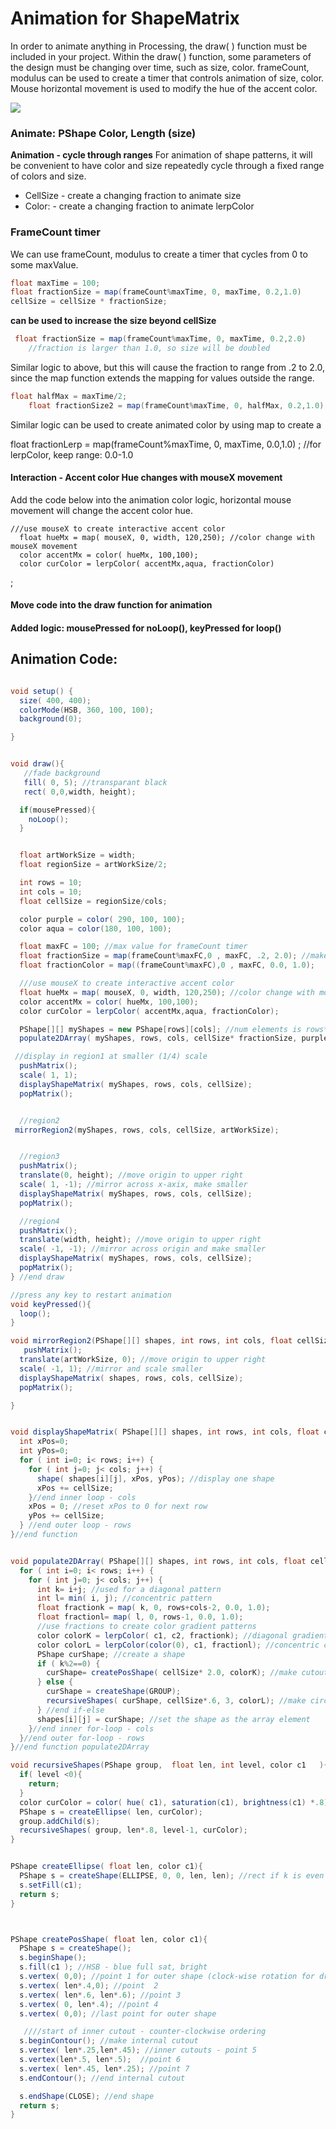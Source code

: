 # Animation for ShapeMatrix

In order to animate anything in Processing, the draw\( \) function must be included in your project. Within the draw\( \) function, some parameters of the design must be changing over time, such as size, color. frameCount, modulus can be used to create a timer that controls animation of size, color. Mouse horizontal movement is used to modify the hue of the accent color.

![](http://g.recordit.co/kE4Jf0tdPT.gif)

### Animate: PShape Color, Length \(size\)

**Animation - cycle through ranges** For animation of shape patterns, it will be convenient to have color and size repeatedly cycle through a fixed range of colors and size.

* CellSize - create a changing fraction to animate size 
* Color: - create a changing fraction to animate lerpColor

### FrameCount timer

We can use frameCount, modulus to create a timer that cycles from 0 to some maxValue.

```java
float maxTime = 100;
float fractionSize = map(frameCount%maxTime, 0, maxTime, 0.2,1.0)
cellSize = cellSize * fractionSize;
```

**can be used to increase the size beyond cellSize**

```java
 float fractionSize = map(frameCount%maxTime, 0, maxTime, 0.2,2.0) 
    //fraction is larger than 1.0, so size will be doubled
```

Similar logic to above, but this will cause the fraction to range from .2 to 2.0, since the map function extends the mapping for values outside the range.

```java
float halfMax = maxTime/2;
    float fractionSize2 = map(frameCount%maxTime, 0, halfMax, 0.2,1.0)
```

Similar logic can be used to create animated color by using map to create a

float fractionLerp = map\(frameCount%maxTime, 0, maxTime, 0.0,1.0\) ; //for lerpColor, keep range: 0.0-1.0

#### Interaction - Accent color Hue changes with mouseX movement

Add the code below into the animation color logic, horizontal mouse movement will change the accent color hue.

```text
///use mouseX to create interactive accent color
  float hueMx = map( mouseX, 0, width, 120,250); //color change with mouseX movement
  color accentMx = color( hueMx, 100,100);
  color curColor = lerpColor( accentMx,aqua, fractionColor)
```

;

#### Move code into the draw function for animation

#### Added logic: mousePressed for noLoop\(\), keyPressed for loop\(\)

## Animation Code:

```java

void setup() {
  size( 400, 400);
  colorMode(HSB, 360, 100, 100);
  background(0);

}


void draw(){
   //fade background 
   fill( 0, 5); //transparant black
   rect( 0,0,width, height);

  if(mousePressed){
    noLoop();
  }


  float artWorkSize = width;
  float regionSize = artWorkSize/2;

  int rows = 10;
  int cols = 10;
  float cellSize = regionSize/cols;

  color purple = color( 290, 100, 100);
  color aqua = color(180, 100, 100);

  float maxFC = 100; //max value for frameCount timer
  float fractionSize = map(frameCount%maxFC,0 , maxFC, .2, 2.0); //makes larger 
  float fractionColor = map((frameCount%maxFC),0 , maxFC, 0.0, 1.0);

  ///use mouseX to create interactive accent color
  float hueMx = map( mouseX, 0, width, 120,250); //color change with mouseX movement
  color accentMx = color( hueMx, 100,100);
  color curColor = lerpColor( accentMx,aqua, fractionColor);

  PShape[][] myShapes = new PShape[rows][cols]; //num elements is rows*cols
  populate2DArray( myShapes, rows, cols, cellSize* fractionSize, purple, curColor);

 //display in region1 at smaller (1/4) scale
  pushMatrix();
  scale( 1, 1);
  displayShapeMatrix( myShapes, rows, cols, cellSize);
  popMatrix();


  //region2
 mirrorRegion2(myShapes, rows, cols, cellSize, artWorkSize);    


  //region3
  pushMatrix();
  translate(0, height); //move origin to upper right
  scale( 1, -1); //mirror across x-axix, make smaller
  displayShapeMatrix( myShapes, rows, cols, cellSize);
  popMatrix();

  //region4
  pushMatrix();
  translate(width, height); //move origin to upper right
  scale( -1, -1); //mirror across origin and make smaller
  displayShapeMatrix( myShapes, rows, cols, cellSize);
  popMatrix();
} //end draw

//press any key to restart animation
void keyPressed(){
  loop();
}

void mirrorRegion2(PShape[][] shapes, int rows, int cols, float cellSize, float artWorkSize  ){
   pushMatrix();
  translate(artWorkSize, 0); //move origin to upper right
  scale( -1, 1); //mirror and scale smaller 
  displayShapeMatrix( shapes, rows, cols, cellSize);
  popMatrix();

}


void displayShapeMatrix( PShape[][] shapes, int rows, int cols, float cellSize ) {
  int xPos=0;
  int yPos=0;
  for ( int i=0; i< rows; i++) {
    for ( int j=0; j< cols; j++) {
      shape( shapes[i][j], xPos, yPos); //display one shape
      xPos += cellSize;
    }//end inner loop - cols
    xPos = 0; //reset xPos to 0 for next row
    yPos += cellSize;
  } //end outer loop - rows
}//end function


void populate2DArray( PShape[][] shapes, int rows, int cols, float cellSize, color c1, color c2 ) {
  for ( int i=0; i< rows; i++) {
    for ( int j=0; j< cols; j++) {
      int k= i+j; //used for a diagonal pattern
      int l= min( i, j); //concentric pattern
      float fractionk = map( k, 0, rows+cols-2, 0.0, 1.0);
      float fractionl= map( l, 0, rows-1, 0.0, 1.0);
      //use fractions to create color gradient patterns
      color colorK = lerpColor( c1, c2, fractionk); //diagonal gradient
      color colorL = lerpColor(color(0), c1, fractionl); //concentric color
      PShape curShape; //create a shape
      if ( k%2==0) {
        curShape= createPosShape( cellSize* 2.0, colorK); //make cutout shape larger
      } else {
        curShape = createShape(GROUP);
        recursiveShapes( curShape, cellSize*.6, 3, colorL); //make circles smaller
      } //end if-else
      shapes[i][j] = curShape; //set the shape as the array element
    }//end inner for-loop - cols
  }//end outer for-loop - rows
}//end function populate2DArray

void recursiveShapes(PShape group,  float len, int level, color c1   ){
  if( level <0){
    return;
  }
  color curColor = color( hue( c1), saturation(c1), brightness(c1) *.8);
  PShape s = createEllipse( len, curColor);
  group.addChild(s);
  recursiveShapes( group, len*.8, level-1, curColor);
}


PShape createEllipse( float len, color c1){
  PShape s = createShape(ELLIPSE, 0, 0, len, len); //rect if k is even
  s.setFill(c1);
  return s;
}



PShape createPosShape( float len, color c1){
  PShape s = createShape();
  s.beginShape();
  s.fill(c1 ); //HSB - blue full sat, bright
  s.vertex( 0,0); //point 1 for outer shape (clock-wise rotation for drawing points)
  s.vertex( len*.4,0); //point  2
  s.vertex( len*.6, len*.6); //point 3
  s.vertex( 0, len*.4); //point 4
  s.vertex( 0,0); //last point for outer shape

   ////start of inner cutout - counter-clockwise ordering
  s.beginContour(); //make internal cutout 
  s.vertex( len*.25,len*.45); //inner cutouts - point 5
  s.vertex(len*.5, len*.5);  //point 6
  s.vertex( len*.45, len*.25); //point 7
  s.endContour(); //end internal cutout

  s.endShape(CLOSE); //end shape
  return s; 
}
```

